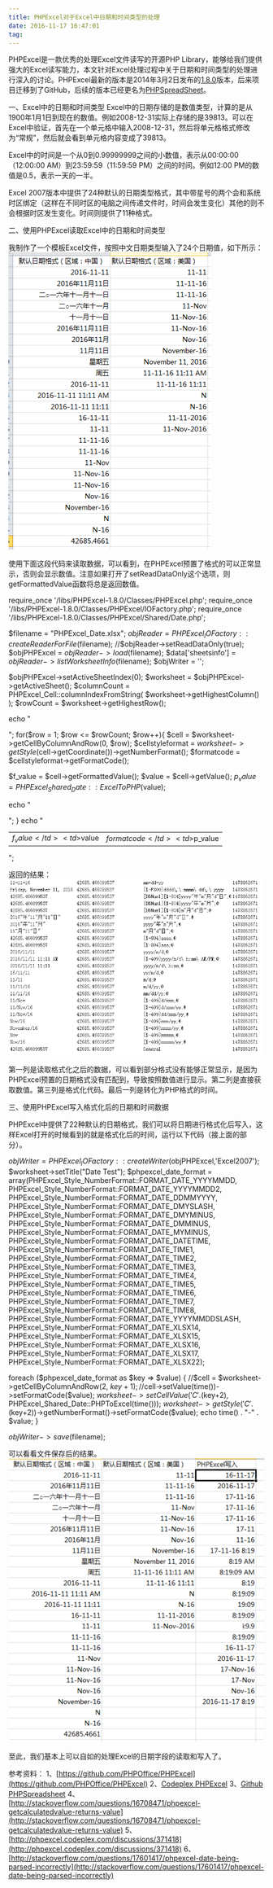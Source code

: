 ```yaml
---
title: PHPExcel对于Excel中日期和时间类型的处理
date: 2016-11-17 16:47:01
tag: 
---
```


PHPExcel是一款优秀的处理Excel文件读写的开源PHP Library，能够给我们提供强大的Excel读写能力，本文针对Excel处理过程中关于日期和时间类型的处理进行深入的讨论。PHPExcel最新的版本是2014年3月2日发布的[1.8.0](http://phpexcel.codeplex.com/)版本，后来项目迁移到了GitHub，后续的版本已经更名为[PHPSpreadSheet](https://github.com/PHPOffice/PhpSpreadsheet#want-to-contribute)。

一、Excel中的日期和时间类型
Excel中的日期存储的是数值类型，计算的是从1900年1月1日到现在的数值。例如2008-12-31实际上存储的是39813。可以在Excel中验证，首先在一个单元格中输入2008-12-31，然后将单元格格式修改为“常规”，然后就会看到单元格内容变成了39813。

Excel中的时间是一个从0到0.99999999之间的小数值，表示从00:00:00（12:00:00 AM）到23:59:59（11:59:59 PM）之间的时间。例如12:00 PM的数值是0.5，表示一天的一半。

Excel 2007版本中提供了24种默认的日期类型格式，其中带星号的两个会和系统时区绑定（这样在不同时区的电脑之间传递文件时，时间会发生变化）其他的则不会根据时区发生变化。时间则提供了11种格式。

二、使用PHPExcel读取Excel中的日期和时间类型

我制作了一个模板Excel文件，按照中文日期类型输入了24个日期值，如下所示：
![](./20161117-date-types-in-excel/39469-20161117164523967-1656316733.png)

使用下面这段代码来读取数据，可以看到，在PHPExcel预置了格式的可以正常显示，否则会显示数值。注意如果打开了setReadDataOnly这个选项，则getFormattedValue函数将总是返回数值。

require_once '/libs/PHPExcel-1.8.0/Classes/PHPExcel.php';
require_once '/libs/PHPExcel-1.8.0/Classes/PHPExcel/IOFactory.php';
require_once '/libs/PHPExcel-1.8.0/Classes/PHPExcel/Shared/Date.php';

$filename = "PHPExcel_Date.xlsx";
$objReader = PHPExcel_IOFactory::createReaderForFile($filename);
//$objReader->setReadDataOnly(true);
$objPHPExcel = $objReader->load($filename);
$data['sheetsinfo'] = $objReader->listWorksheetInfo($filename);
$objWriter = '';

$objPHPExcel->setActiveSheetIndex(0);
$worksheet = $objPHPExcel->getActiveSheet();
$columnCount = PHPExcel_Cell::columnIndexFromString( $worksheet->getHighestColumn() );
$rowCount = $worksheet->getHighestRow();

echo "<table>";
for($row = 1; $row <= $rowCount; $row++){
$cell = $worksheet->getCellByColumnAndRow(0, $row);
$cellstyleformat = $worksheet->getStyle($cell->getCoordinate())->getNumberFormat();
$formatcode = $cellstyleformat->getFormatCode();

$f_value = $cell->getFormattedValue();
$value = $cell->getValue();
$p_value = PHPExcel_Shared_Date::ExcelToPHP($value);

echo "<tr><td>$f_value</td><td>$value</td><td>$formatcode</td><td>$p_value</td></tr>";
}
echo "</table>";

返回的结果：
![](./20161117-date-types-in-excel/39469-20161117164536185-1188316993.png)

第一列是读取格式化之后的数据，可以看到部分格式没有能够正常显示，是因为PHPExcel预置的日期格式没有匹配到，导致按照数值进行显示。第二列是直接获取数值。第三列是格式化代码。最后一列是转化为PHP格式的时间。

三、使用PHPExcel写入格式化后的日期和时间数据

PHPExcel中提供了22种默认的日期格式，我们可以将日期进行格式化后写入，这样Excel打开的时候看到的就是格式化后的时间，运行以下代码（接上面的部分）。

$objWriter = PHPExcel_IOFactory::createWriter($objPHPExcel,'Excel2007');
$worksheet->setTitle("Date Test");
$phpexcel_date_format = array(PHPExcel_Style_NumberFormat::FORMAT_DATE_YYYYMMDD, PHPExcel_Style_NumberFormat::FORMAT_DATE_YYYYMMDD2, PHPExcel_Style_NumberFormat::FORMAT_DATE_DDMMYYYY, PHPExcel_Style_NumberFormat::FORMAT_DATE_DMYSLASH, PHPExcel_Style_NumberFormat::FORMAT_DATE_DMYMINUS, PHPExcel_Style_NumberFormat::FORMAT_DATE_DMMINUS, PHPExcel_Style_NumberFormat::FORMAT_DATE_MYMINUS, PHPExcel_Style_NumberFormat::FORMAT_DATE_DATETIME, PHPExcel_Style_NumberFormat::FORMAT_DATE_TIME1, PHPExcel_Style_NumberFormat::FORMAT_DATE_TIME2, PHPExcel_Style_NumberFormat::FORMAT_DATE_TIME3, PHPExcel_Style_NumberFormat::FORMAT_DATE_TIME4, PHPExcel_Style_NumberFormat::FORMAT_DATE_TIME5, PHPExcel_Style_NumberFormat::FORMAT_DATE_TIME6, PHPExcel_Style_NumberFormat::FORMAT_DATE_TIME7, PHPExcel_Style_NumberFormat::FORMAT_DATE_TIME8, PHPExcel_Style_NumberFormat::FORMAT_DATE_YYYYMMDDSLASH, PHPExcel_Style_NumberFormat::FORMAT_DATE_XLSX14, PHPExcel_Style_NumberFormat::FORMAT_DATE_XLSX15, PHPExcel_Style_NumberFormat::FORMAT_DATE_XLSX16, PHPExcel_Style_NumberFormat::FORMAT_DATE_XLSX17, PHPExcel_Style_NumberFormat::FORMAT_DATE_XLSX22);

foreach ($phpexcel_date_format as $key => $value) {
//$cell = $worksheet->getCellByColumnAndRow(2, $key + 1);
//$cell->setValue(time())->setFormatCode($value);
$worksheet->setCellValue('C'.($key+2), PHPExcel_Shared_Date::PHPToExcel(time()));
$worksheet->getStyle('C'.($key+2))->getNumberFormat()->setFormatCode($value);
echo time() . "-" . $value;
}

$objWriter->save($filename);

可以看看文件保存后的结果。
![](./20161117-date-types-in-excel/39469-20161117164551045-1776922173.png)


至此，我们基本上可以自如的处理Excel的日期字段的读取和写入了。

参考资料：
1、[https://github.com/PHPOffice/PHPExcel](https://github.com/PHPOffice/PHPExcel)
2、[Codeplex PHPExcel](http://phpexcel.codeplex.com/)
3、[Github PHPSpreadsheet](https://github.com/PHPOffice/PhpSpreadsheet)
4、[http://stackoverflow.com/questions/16708471/phpexcel-getcalculatedvalue-returns-value](http://stackoverflow.com/questions/16708471/phpexcel-getcalculatedvalue-returns-value)
5、[http://phpexcel.codeplex.com/discussions/371418](http://phpexcel.codeplex.com/discussions/371418)
6、[http://stackoverflow.com/questions/17601417/phpexcel-date-being-parsed-incorrectly](http://stackoverflow.com/questions/17601417/phpexcel-date-being-parsed-incorrectly)












